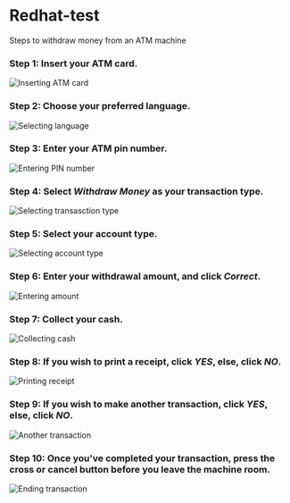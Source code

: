 # Redhat-test
Steps to withdraw money from an ATM machine

### Step 1: Insert your ATM card.

![](https://github.com/agilantony/Redhat-test/blob/master/Insert%20card.JPG "Inserting ATM card")

### Step 2: Choose your preferred language.

![](https://github.com/agilantony/Redhat-test/blob/master/Select%20language.JPG "Selecting language")

### Step 3: Enter your ATM pin number.

![](https://github.com/agilantony/Redhat-test/blob/master/Enter%20pin.JPG "Entering PIN number")

### Step 4: Select *Withdraw Money* as your transaction type.

![](https://github.com/agilantony/Redhat-test/blob/master/Transaction%20type.JPG "Selecting transasction type")

### Step 5: Select your account type.

![](https://github.com/agilantony/Redhat-test/blob/master/Account%20type.JPG "Selecting account type")

### Step 6: Enter your withdrawal amount, and click *Correct*.

![](https://github.com/agilantony/Redhat-test/blob/master/Enter%20amount.JPG "Entering amount")

### Step 7: Collect your cash.

![](https://github.com/agilantony/Redhat-test/blob/master/Collect%20money.JPG "Collecting cash")

### Step 8: If you wish to print a receipt, click *YES*, else, click *NO*.

![](https://github.com/agilantony/Redhat-test/blob/master/Printing%20receipt.jfif "Printing receipt")

### Step 9: If you wish to make another transaction, click *YES*, else, click *NO*.

![](https://github.com/agilantony/Redhat-test/blob/master/Another%20transaction.jfif "Another transaction")

### Step 10: Once you've completed your transaction, press the cross or cancel button before you leave the machine room.

![](https://github.com/agilantony/Redhat-test/blob/master/Ending%20transaction.jfif "Ending transaction")





